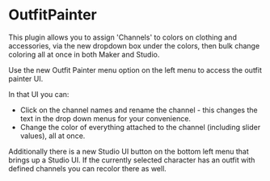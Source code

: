 # OutfitPainter

This plugin allows you to assign 'Channels' to colors on clothing and accessories, via the new dropdown box under the colors, then bulk change coloring all at once in both Maker and Studio. 

Use the new Outfit Painter menu option on the left menu to access the outfit painter UI. 

In that UI you can:

- Click on the channel names and rename the channel - this changes the text in the drop down menus for your convenience.
- Change the color of everything attached to the channel (including slider values), all at once.

Additionally there is a new Studio UI button on the bottom left menu that brings up a Studio UI. If the currently selected character has an outfit with defined channels you can recolor there as well.
